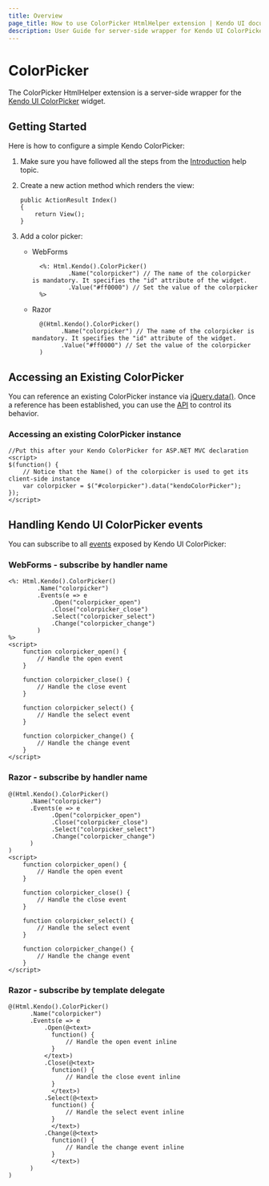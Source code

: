 ```yaml
---
title: Overview
page_title: How to use ColorPicker HtmlHelper extension | Kendo UI documentation
description: User Guide for server-side wrapper for Kendo UI ColorPicker for ASP.NET MVC widget.
---
```


# ColorPicker

The ColorPicker HtmlHelper extension is a server-side wrapper for the [Kendo UI ColorPicker](/api/web/colorpicker) widget.

## Getting Started

Here is how to configure a simple Kendo ColorPicker:

1.  Make sure you have followed all the steps from the [Introduction](/using-kendo-with/aspnet-mvc/introduction) help topic.

2.  Create a new action method which renders the view:

        public ActionResult Index()
        {
            return View();
        }
3.  Add a color picker:
    - WebForms

            <%: Html.Kendo().ColorPicker()
                    .Name("colorpicker") // The name of the colorpicker is mandatory. It specifies the "id" attribute of the widget.
                    .Value("#ff0000") // Set the value of the colorpicker
            %>
    - Razor

            @(Html.Kendo().ColorPicker()
                  .Name("colorpicker") // The name of the colorpicker is mandatory. It specifies the "id" attribute of the widget.
                  .Value("#ff0000") // Set the value of the colorpicker
            )

## Accessing an Existing ColorPicker

You can reference an existing ColorPicker instance via [jQuery.data()](http://api.jquery.com/jQuery.data/).
Once a reference has been established, you can use the [API](/api/web/colorpicker#methods) to control its behavior.


### Accessing an existing ColorPicker instance

    //Put this after your Kendo ColorPicker for ASP.NET MVC declaration
    <script>
    $(function() {
        // Notice that the Name() of the colorpicker is used to get its client-side instance
        var colorpicker = $("#colorpicker").data("kendoColorPicker");
    });
    </script>


## Handling Kendo UI ColorPicker events

You can subscribe to all [events](/api/web/colorpicker#events) exposed by Kendo UI ColorPicker:

### WebForms - subscribe by handler name

    <%: Html.Kendo().ColorPicker()
            .Name("colorpicker")
            .Events(e => e
                .Open("colorpicker_open")
                .Close("colorpicker_close")
                .Select("colorpicker_select")
                .Change("colorpicker_change")
            )
    %>
    <script>
        function colorpicker_open() {
            // Handle the open event
        }

        function colorpicker_close() {
            // Handle the close event
        }

        function colorpicker_select() {
            // Handle the select event
        }

        function colorpicker_change() {
            // Handle the change event
        }
    </script>


### Razor - subscribe by handler name

    @(Html.Kendo().ColorPicker()
          .Name("colorpicker")
          .Events(e => e
                .Open("colorpicker_open")
                .Close("colorpicker_close")
                .Select("colorpicker_select")
                .Change("colorpicker_change")
          )
    )
    <script>
        function colorpicker_open() {
            // Handle the open event
        }

        function colorpicker_close() {
            // Handle the close event
        }

        function colorpicker_select() {
            // Handle the select event
        }

        function colorpicker_change() {
            // Handle the change event
        }
    </script>


### Razor - subscribe by template delegate

    @(Html.Kendo().ColorPicker()
          .Name("colorpicker")
          .Events(e => e
              .Open(@<text>
                function() {
                    // Handle the open event inline
                }
              </text>)
              .Close(@<text>
                function() {
                    // Handle the close event inline
                }
                </text>)
              .Select(@<text>
                function() {
                    // Handle the select event inline
                }
                </text>)
              .Change(@<text>
                function() {
                    // Handle the change event inline
                }
                </text>)
          )
    )

